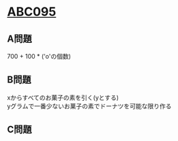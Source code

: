# [ABC095](https://github.com/ozikot/AtCoder/tree/master/ABC095)  
  
## A問題  
700 + 100 * ('o'の個数)  
  
## B問題  
xからすべてのお菓子の素を引く(yとする)  
yグラムで一番少ないお菓子の素でドーナツを可能な限り作る  
  
## C問題  
